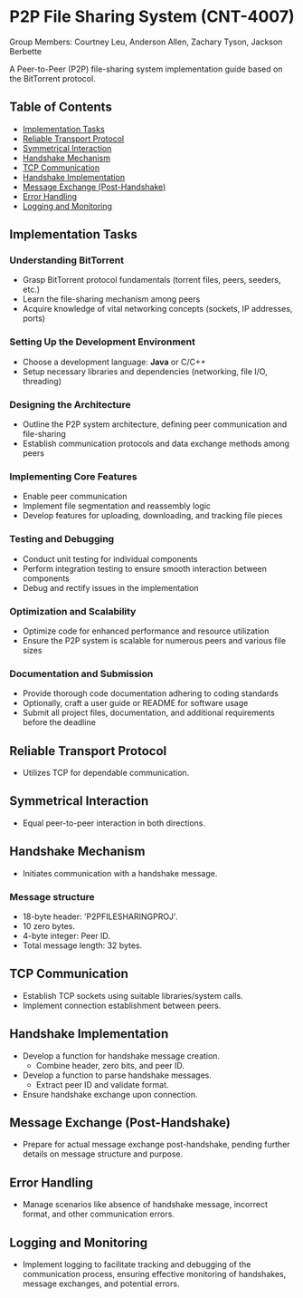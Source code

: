 # P2P File Sharing System (CNT-4007)
Group Members: Courtney Leu, Anderson Allen, Zachary Tyson, Jackson Berbette

A Peer-to-Peer (P2P) file-sharing system implementation guide based on the BitTorrent protocol.

## Table of Contents

- [Implementation Tasks](#implementation-tasks)
- [Reliable Transport Protocol](#reliable-transport-protocol)
- [Symmetrical Interaction](#symmetrical-interaction)
- [Handshake Mechanism](#handshake-mechanism)
- [TCP Communication](#tcp-communication)
- [Handshake Implementation](#handshake-implementation)
- [Message Exchange (Post-Handshake)](#message-exchange-post-handshake)
- [Error Handling](#error-handling)
- [Logging and Monitoring](#logging-and-monitoring)

## Implementation Tasks

### Understanding BitTorrent
- Grasp BitTorrent protocol fundamentals (torrent files, peers, seeders, etc.)
- Learn the file-sharing mechanism among peers
- Acquire knowledge of vital networking concepts (sockets, IP addresses, ports)

### Setting Up the Development Environment
- Choose a development language: **Java** or C/C++
- Setup necessary libraries and dependencies (networking, file I/O, threading)

### Designing the Architecture
- Outline the P2P system architecture, defining peer communication and file-sharing
- Establish communication protocols and data exchange methods among peers

### Implementing Core Features
- Enable peer communication
- Implement file segmentation and reassembly logic
- Develop features for uploading, downloading, and tracking file pieces

### Testing and Debugging
- Conduct unit testing for individual components
- Perform integration testing to ensure smooth interaction between components
- Debug and rectify issues in the implementation

### Optimization and Scalability
- Optimize code for enhanced performance and resource utilization
- Ensure the P2P system is scalable for numerous peers and various file sizes

### Documentation and Submission
- Provide thorough code documentation adhering to coding standards
- Optionally, craft a user guide or README for software usage
- Submit all project files, documentation, and additional requirements before the deadline

## Reliable Transport Protocol

- Utilizes TCP for dependable communication.

## Symmetrical Interaction

- Equal peer-to-peer interaction in both directions.

## Handshake Mechanism

- Initiates communication with a handshake message.

### Message structure

- 18-byte header: 'P2PFILESHARINGPROJ'.
- 10 zero bytes.
- 4-byte integer: Peer ID.
- Total message length: 32 bytes.

## TCP Communication

- Establish TCP sockets using suitable libraries/system calls.
- Implement connection establishment between peers.

## Handshake Implementation

- Develop a function for handshake message creation.
    - Combine header, zero bits, and peer ID.
- Develop a function to parse handshake messages.
    - Extract peer ID and validate format.
- Ensure handshake exchange upon connection.

## Message Exchange (Post-Handshake)

- Prepare for actual message exchange post-handshake, pending further details on message structure and purpose.

## Error Handling

- Manage scenarios like absence of handshake message, incorrect format, and other communication errors.

## Logging and Monitoring

- Implement logging to facilitate tracking and debugging of the communication process, ensuring effective monitoring of handshakes, message exchanges, and potential errors.
